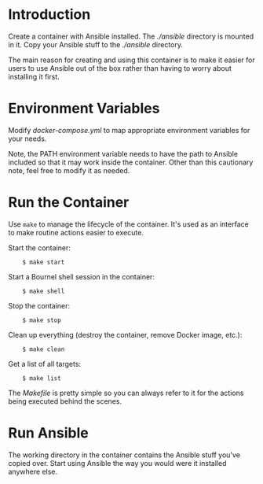 # Introduction

Create a container with Ansible installed. The *./ansible* directory is mounted
in it. Copy your Ansible stuff to the *./ansible* directory.

The main reason for creating and using this container is to make it easier for
users to use Ansible out of the box rather than having to worry about
installing it first.

# Environment Variables

Modify *docker-compose.yml* to map appropriate environment variables for your
needs.

Note, the PATH environment variable needs to have the path to Ansible included
so that it may work inside the container. Other than this cautionary note, feel
free to modify it as needed.

# Run the Container

Use ``make`` to manage the lifecycle of the container. It's used as an
interface to make routine actions easier to execute.

Start the container:

        $ make start

Start a Bournel shell session in the container:

        $ make shell

Stop the container:

        $ make stop

Clean up everything (destroy the container, remove Docker image, etc.):

        $ make clean

Get a list of all targets:

        $ make list

The *Makefile* is pretty simple so you can always refer to it for the actions
being executed behind the scenes.

# Run Ansible

The working directory in the container contains the Ansible stuff you've copied
over. Start using Ansible the way you would were it installed anywhere else.
